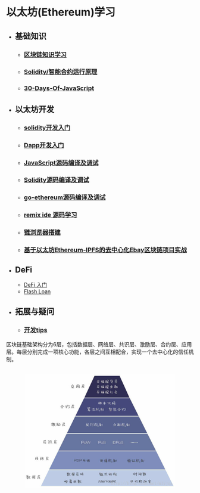# 以太坊(Ethereum)学习  
- ## 基础知识  
  - ### [区块链知识学习](md/blockchain-base.md)  
  - ### [Solidity/智能合约运行原理](md/solidity.md)  
  - ### [30-Days-Of-JavaScript](https://github.com/ymm135/30-Days-Of-JavaScript)  
- ## 以太坊开发 
  - ### [solidity开发入门](md/blockchain-app-dev.md)  
  - ### [Dapp开发入门](md/eth-app-dev.md)  
  - ### [JavaScript源码编译及调试](md/javascript.md)  
  - ### [Solidity源码编译及调试](md/solidity-debug.md)  
  - ### [go-ethereum源码编译及调试](md/go-ethereum.md)  
  - ### [remix ide 源码学习](md/remix-debug.md)  
  - ### [链浏览器搭建](md/block-explorer.md)  
  - ### [基于以太坊Ethereum-IPFS的去中心化Ebay区块链项目实战](md/ebay-project.md)  

- ## DeFi  
  - [DeFi 入门](md/defi.md)  
  - [Flash Loan](md/flash-loan.md)  
- ## 拓展与疑问
  - ### [开发tips](md/tips.md)

区块链基础架构分为6层，包括数据层、网络层、共识层、激励层、合约层、应用层。每层分别完成一项核心功能，各层之间互相配合，实现一个去中心化的信任机制。  


<br>
<div align=center>
  <img src="res/images/区块链底层结构.jpg" width="80%"></img>
</div>

